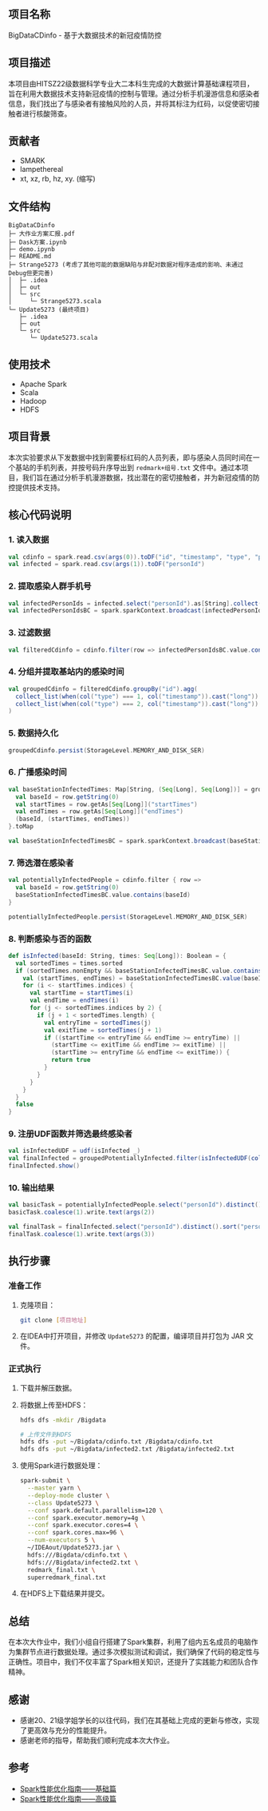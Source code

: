 ## 项目名称

BigDataCDinfo - 基于大数据技术的新冠疫情防控

## 项目描述

本项目由HITSZ22级数据科学专业大二本科生完成的大数据计算基础课程项目，旨在利用大数据技术支持新冠疫情的控制与管理。通过分析手机漫游信息和感染者信息，我们找出了与感染者有接触风险的人员，并将其标注为红码，以促使密切接触者进行核酸筛查。

## 贡献者

- SMARK
- lampethereal
- xt, xz, rb, hz, xy. (缩写)

## 文件结构

```
BigDataCDinfo
├─ 大作业方案汇报.pdf
├─ Dask方案.ipynb
├─ demo.ipynb
├─ README.md
├─ Strange5273 (考虑了其他可能的数据缺陷与非配对数据对程序造成的影响、未通过Debug但更完善)
│  ├─ .idea
│  ├─ out
│  └─ src
│     └─ Strange5273.scala
└─ Update5273 (最终项目)
   ├─ .idea
   ├─ out
   └─ src
      └─ Update5273.scala
```

## 使用技术

- Apache Spark
- Scala
- Hadoop
- HDFS

## 项目背景

本次实验要求从下发数据中找到需要标红码的人员列表，即与感染人员同时间在一个基站的手机列表，并按号码升序导出到 `redmark+组号.txt` 文件中。通过本项目，我们旨在通过分析手机漫游数据，找出潜在的密切接触者，并为新冠疫情的防控提供技术支持。

## 核心代码说明

### 1. 读入数据

```scala
val cdinfo = spark.read.csv(args(0)).toDF("id", "timestamp", "type", "personId")
val infected = spark.read.csv(args(1)).toDF("personId")
```

### 2. 提取感染人群手机号

```scala
val infectedPersonIds = infected.select("personId").as[String].collect().toSet
val infectedPersonIdsBC = spark.sparkContext.broadcast(infectedPersonIds)
```

### 3. 过滤数据

```scala
val filteredCdinfo = cdinfo.filter(row => infectedPersonIdsBC.value.contains(row.getString(3)))
```

### 4. 分组并提取基站内的感染时间

```scala
val groupedCdinfo = filteredCdinfo.groupBy("id").agg(
  collect_list(when(col("type") === 1, col("timestamp")).cast("long")).alias("startTimes"),
  collect_list(when(col("type") === 2, col("timestamp")).cast("long")).alias("endTimes")
)
```

### 5. 数据持久化

```scala
groupedCdinfo.persist(StorageLevel.MEMORY_AND_DISK_SER)
```

### 6. 广播感染时间

```scala
val baseStationInfectedTimes: Map[String, (Seq[Long], Seq[Long])] = groupedCdinfo.collect().map { row =>
  val baseId = row.getString(0)
  val startTimes = row.getAs[Seq[Long]]("startTimes")
  val endTimes = row.getAs[Seq[Long]]("endTimes")
  (baseId, (startTimes, endTimes))
}.toMap

val baseStationInfectedTimesBC = spark.sparkContext.broadcast(baseStationInfectedTimes)
```

### 7. 筛选潜在感染者

```scala
val potentiallyInfectedPeople = cdinfo.filter { row =>
  val baseId = row.getString(0)
  baseStationInfectedTimesBC.value.contains(baseId)
}

potentiallyInfectedPeople.persist(StorageLevel.MEMORY_AND_DISK_SER)
```

### 8. 判断感染与否的函数

```scala
def isInfected(baseId: String, times: Seq[Long]): Boolean = {
  val sortedTimes = times.sorted
  if (sortedTimes.nonEmpty && baseStationInfectedTimesBC.value.contains(baseId)) {
    val (startTimes, endTimes) = baseStationInfectedTimesBC.value(baseId)
    for (i <- startTimes.indices) {
      val startTime = startTimes(i)
      val endTime = endTimes(i)
      for (j <- sortedTimes.indices by 2) {
        if (j + 1 < sortedTimes.length) {
          val entryTime = sortedTimes(j)
          val exitTime = sortedTimes(j + 1)
          if ((startTime <= entryTime && endTime >= entryTime) ||
            (startTime <= exitTime && endTime >= exitTime) ||
            (startTime >= entryTime && endTime <= exitTime)) {
            return true
          }
        }
      }
    }
  }
  false
}
```

### 9. 注册UDF函数并筛选最终感染者

```scala
val isInfectedUDF = udf(isInfected _)
val finalInfected = groupedPotentiallyInfected.filter(isInfectedUDF(col("id"), col("times")))
finalInfected.show()
```

### 10. 输出结果

```scala
val basicTask = potentiallyInfectedPeople.select("personId").distinct().sort("personId")
basicTask.coalesce(1).write.text(args(2))

val finalTask = finalInfected.select("personId").distinct().sort("personId")
finalTask.coalesce(1).write.text(args(3))
```

## 执行步骤

### 准备工作

1. 克隆项目：
   ```bash
   git clone [项目地址]
   ```

2. 在IDEA中打开项目，并修改 `Update5273` 的配置，编译项目并打包为 JAR 文件。

### 正式执行

1. 下载并解压数据。

2. 将数据上传至HDFS：
   ```bash
   hdfs dfs -mkdir /Bigdata

   # 上传文件到HDFS
   hdfs dfs -put ~/Bigdata/cdinfo.txt /Bigdata/cdinfo.txt
   hdfs dfs -put ~/Bigdata/infected2.txt /Bigdata/infected2.txt
   ```

3. 使用Spark进行数据处理：
   ```bash
   spark-submit \
     --master yarn \
     --deploy-mode cluster \
     --class Update5273 \
     --conf spark.default.parallelism=120 \
     --conf spark.executor.memory=4g \
     --conf spark.executor.cores=4 \
     --conf spark.cores.max=96 \
     --num-executors 5 \
     ~/IDEAout/Update5273.jar \
     hdfs:///Bigdata/cdinfo.txt \
     hdfs:///Bigdata/infected2.txt \
     redmark_final.txt \
     superredmark_final.txt
   ```

4. 在HDFS上下载结果并提交。

## 总结

在本次大作业中，我们小组自行搭建了Spark集群，利用了组内五名成员的电脑作为集群节点进行数据处理。通过多次模拟测试和调试，我们确保了代码的稳定性与正确性。项目中，我们不仅丰富了Spark相关知识，还提升了实践能力和团队合作精神。

## 感谢

- 感谢20、21级学姐学长的以往代码，我们在其基础上完成的更新与修改，实现了更高效与充分的性能提升。
- 感谢老师的指导，帮助我们顺利完成本次大作业。

## 参考

- [Spark性能优化指南——基础篇](https://tech.meituan.com/2016/04/29/spark-tuning-basic.html)
- [Spark性能优化指南——高级篇](https://tech.meituan.com/2016/05/12/spark-tuning-pro.html)